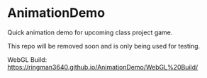 # AnimationDemo

Quick animation demo for upcoming class project game. 

This repo will be removed soon and is only being used for testing.

WebGL Build: https://ringman3640.github.io/AnimationDemo/WebGL%20Build/
